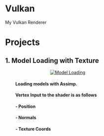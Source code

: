 # Vulkan
  My Vulkan Renderer
  
# Projects

## 1. Model Loading with Texture






&nbsp;&nbsp;&nbsp;&nbsp;&nbsp;&nbsp;&nbsp;&nbsp;&nbsp;&nbsp;&nbsp;&nbsp;&nbsp;&nbsp;&nbsp;&nbsp;&nbsp;&nbsp;&nbsp;&nbsp;&nbsp;&nbsp;&nbsp;&nbsp;&nbsp;&nbsp;&nbsp;&nbsp;&nbsp;&nbsp;&nbsp;&nbsp;&nbsp;&nbsp;&nbsp;&nbsp;&nbsp;[![Model Loading](Gifs/Vulkan___Model_Loading.gif)](https://youtu.be/W6YLzFhfPsc "Model Loading")







#### &nbsp;&nbsp;&nbsp;&nbsp;&nbsp;&nbsp;&nbsp;&nbsp;&nbsp;&nbsp;Loading models with Assimp.
        
#### &nbsp;&nbsp;&nbsp;&nbsp;&nbsp;&nbsp;&nbsp;&nbsp;&nbsp;&nbsp;Vertex Input to the shader is as follows
#### &nbsp;&nbsp;&nbsp;&nbsp;&nbsp;&nbsp;&nbsp;&nbsp;&nbsp;&nbsp;- Position
#### &nbsp;&nbsp;&nbsp;&nbsp;&nbsp;&nbsp;&nbsp;&nbsp;&nbsp;&nbsp;- Normals
#### &nbsp;&nbsp;&nbsp;&nbsp;&nbsp;&nbsp;&nbsp;&nbsp;&nbsp;&nbsp;- Texture Coords

